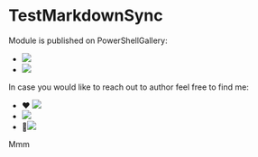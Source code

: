 # TestMarkdownSync

Module is published on PowerShellGallery:

- <a href="https://www.powershellgallery.com/packages/PSWriteHTML"><img style="line-height: 2em;" src="https://img.shields.io/powershellgallery/v/PSWriteHTML.svg?style=for-the"></a>
- <a href="https://www.powershellgallery.com/packages/PSWriteHTML"><img src="https://img.shields.io/powershellgallery/vpre/PSWriteHTML.svg?label=powershell%20gallery%20preview&colorB=yellow?style=flat-square"></a>

In case you would like to reach out to author feel free to find me:

- ❤ <a href="https://twitter.com/PrzemyslawKlys"><img class='test' src="https://img.shields.io/twitter/follow/PrzemyslawKlys.svg?label=Twitter%20%40PrzemyslawKlys&style=flat-square"></a>
- <a href="https://evotec.xyz/hub"><img src="https://img.shields.io/badge/Blog-evotec.xyz-2A6496.svg?style=flat-square"></a>
- 💌<a href="https://www.linkedin.com/in/pklys"><img src="https://img.shields.io/badge/LinkedIn-pklys-0077B5.svg?logo=LinkedIn&style=flat-square"></a>

Mmm
